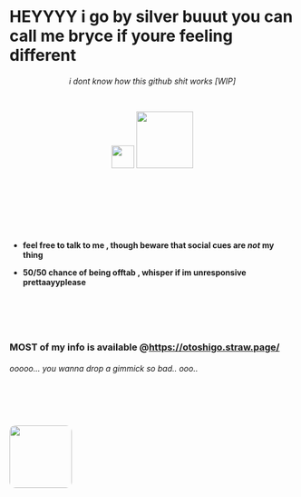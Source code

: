 
<h1 align="left">
  HEYYYY  i go by silver buuut you can call me bryce if youre feeling different

<h6 align="center">
i dont know how this github shit works [WIP]

 ‎  ‎  ‎  ‎ 

<p align="center">
  <img src="https://media.tenor.com/lr6evdW49pcAAAAj/totodile-pokemon.gif" width="40" />
  <img src="https://media.tenor.com/iTvNxcxAT5oAAAAi/pokemon-pokemonsilver.gif" width="100" />
</p>

# ‎ 

<h4 align="left">

 ‎  ‎ 

- feel free to talk to me , though beware that social cues are *not* my thing 

- 50/50 chance of being offtab , whisper if im unresponsive prettaayyplease

# ‎ 

### MOST of my info is available @https://otoshigo.straw.page/

   ###### ooooo... you wanna drop a gimmick so bad.. ooo..

# ‎ 

<p align="left">
  <img src="https://visitor-badge.laobi.icu/badge?page_id=rettier.rettier&left_color=crimson&right_color=firebrick" width="110" style="border-radius: 10px;" />
</p>
